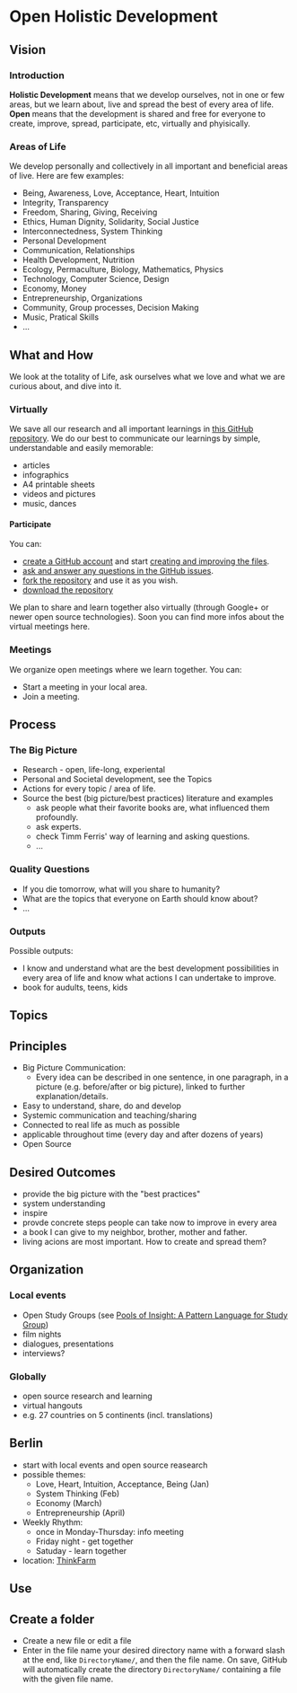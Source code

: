 Open Holistic Development
============================

## Vision

### Introduction

**Holistic Development** means that we develop ourselves, not in one or few areas, but we learn about, live and spread the best of every area of life. **Open** means that the development is shared and free for everyone to create, improve, spread, participate, etc, virtually and phyisically.

### Areas of Life

We develop personally and collectively in all important and beneficial areas of live. Here are few examples:


* Being, Awareness, Love, Acceptance, Heart, Intuition
* Integrity, Transparency
* Freedom, Sharing, Giving, Receiving
* Ethics, Human Dignity, Solidarity, Social Justice
* Interconnectedness, System Thinking
* Personal Development
* Communication, Relationships
* Health Development, Nutrition
* Ecology, Permaculture, Biology, Mathematics, Physics
* Technology, Computer Science, Design
* Economy, Money
* Entrepreneurship, Organizations
* Community, Group processes, Decision Making
* Music, Pratical Skills
* ...

## What and How

We look at the totality of Life, ask ourselves what we love and what we are curious about, and dive into it.

### Virtually

We save all our research and all important learnings in [this GitHub repository](https://github.com/openholisticdevelopment/openholisticdevelopment). We do our best to communicate our learnings by simple, understandable and easily memorable:

* articles
* infographics
* A4 printable sheets
* videos and pictures
* music, dances

#### Participate



You can:

* [create a GitHub account](https://github.com/) and start [creating and improving the files](https://github.com/openholisticdevelopment/openholisticdevelopment).
* [ask and answer any questions in the GitHub issues](https://github.com/openholisticdevelopment/openholisticdevelopment/issues).
* [fork the repository](https://github.com/openholisticdevelopment/openholisticdevelopment) and use it as you wish.
* [download the repository](https://github.com/openholisticdevelopment/openholisticdevelopment/archive/master.zip)


We plan to share and learn together also virtually (through Google+ or newer open source technologies). Soon you can find more infos about the virtual meetings here.


### Meetings

We organize open meetings where we learn together. You can:

* Start a meeting in your local area.
* Join a meeting.


## Process

### The Big Picture

* Research - open, life-long, experiental
* Personal and Societal development, see the Topics
* Actions for every topic / area of life.
* Source the best (big picture/best practices) literature and examples
    * ask people what their favorite books are, what influenced them profoundly.
    * ask experts.
    * check Timm Ferris' way of learning and asking questions.
    * ...

### Quality Questions

* If you die tomorrow, what will you share to humanity?
* What are the topics that everyone on Earth should know about?
* ...

### Outputs
Possible outputs:

* I know and understand what are the best development possibilities in every area of life and know what actions I can undertake to improve.
* book for audults, teens, kids

## Topics


## Principles

* Big Picture Communication:
    * Every idea can be described in one sentence, in one paragraph, in a picture (e.g. before/after or big picture), linked to further explanation/details.
* Easy to understand, share, do and develop
* Systemic communication and teaching/sharing
* Connected to real life as much as possible
* applicable throughout time (every day and after dozens of years)
* Open Source


## Desired Outcomes

* provide the big picture with the "best practices"
* system understanding
* inspire
* provde concrete steps people can take now to improve in every area
* a book I can give to my neighbor, brother, mother and father.
* living acions are most important. How to create and spread them?

 
## Organization


### Local events

* Open Study Groups (see [Pools of Insight: A Pattern Language for Study Group](http://www.industriallogic.com/wp-content/uploads/2012/03/khdraft1.pdf))
* film nights
* dialogues, presentations
* interviews?


### Globally

* open source research and learning
* virtual hangouts
* e.g. 27 countries on 5 continents (incl. translations)

## Berlin


* start with local events and open source reasearch
* possible themes:
    * Love, Heart, Intuition, Acceptance, Being (Jan)
    * System Thinking (Feb)
    * Economy (March)
    * Entrepreneurship (April)
* Weekly Rhythm:
    * once in Monday-Thursday: info meeting
    * Friday night - get together
    * Satuday - learn together
* location: [ThinkFarm](http://berlin.thinkfarm.de/)



## Use

## Create a folder

* Create a new file or edit a file
* Enter in the file name your desired directory name with a forward slash at the end, like ``DirectoryName/``, and then the file name. On save, GitHub will automatically create the directory ``DirectoryName/`` containing a file with the given file name.
